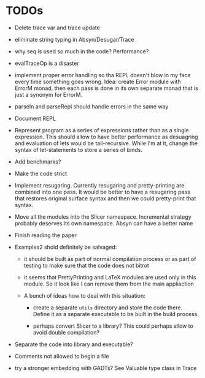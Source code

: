 TODOs
=====

  * Delete trace var and trace update

  * eliminate string typing in Absyn/Desugar/Trace

  * why seq is used so much in the code? Performance?

  * evalTraceOp is a disaster

  * implement proper error handling so tha REPL doesn't blow in my face every
    time something goes wrong.  Idea: create Error module with ErrorM monad,
    then each pass is done in its own separate monad that is just a synonym for
    ErrorM.

  * parseIn and parseRepl should handle errors in the same way

  * Document REPL

  * Represent program as a series of expressions rather than as a single
    expression.  This should allow to have better performance as desuagring and
    evaluation of lets would be tail-recursive.  While I'm at it, change the
    syntax of let-statements to store a series of binds.

  * Add benchmarks?

  * Make the code strict

  * Implement resugaring. Currently resugaring and pretty-printing are combined
    into one pass.  It would be better to have a resugaring pass that restores
    original surface syntax and then we could pretty-print that syntax.

  * Move all the modules into the Slicer namespace.  Incremental strategy
    probably deserves its own namespace.  Absyn can have a better name

  * Finish reading the paper

  * Examples2 shold definitely be salvaged:

    * it should be built as part of normal compilation process or as part of
      testing to make sure that the code does not bitrot

    * it seems that PrettyPrinting and LaTeX modules are used only in this
      module.  So it look like I can remove them from the main appliaction

    * A bunch of ideas how to deal with this situation:

      * create a separate `utils` directory and store the code there.  Define it
        as a separate executable to be built in the build process.

      * perhaps convert Slicer to a library?  This could perhaps allow to avoid
        double compilation?

  * Separate the code into library and executable?

  * Comments not allowed to begin a file

  * try a stronger embedding with GADTs?  See Valuable type class in Trace
